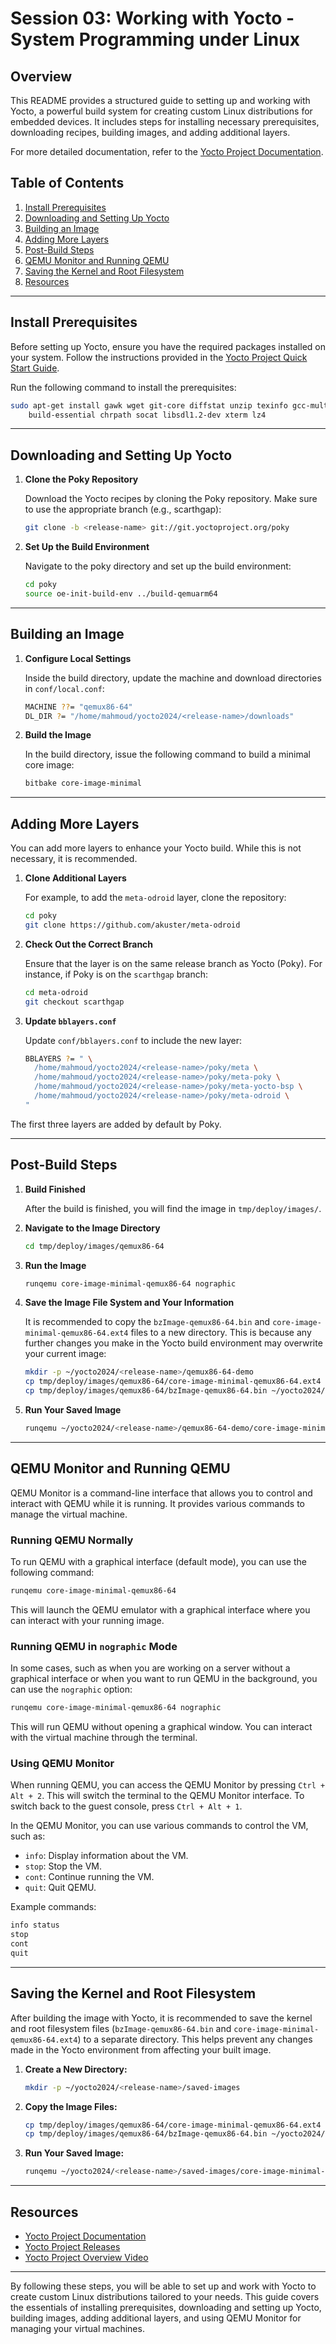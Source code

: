 # Session 03: Working with Yocto - System Programming under Linux

## Overview

This README provides a structured guide to setting up and working with Yocto, a powerful build system for creating custom Linux distributions for embedded devices. It includes steps for installing necessary prerequisites, downloading recipes, building images, and adding additional layers.

For more detailed documentation, refer to the [Yocto Project Documentation](https://docs.yoctoproject.org/index.html).

## Table of Contents

1. [Install Prerequisites](#install-prerequisites)
2. [Downloading and Setting Up Yocto](#downloading-and-setting-up-yocto)
3. [Building an Image](#building-an-image)
4. [Adding More Layers](#adding-more-layers)
5. [Post-Build Steps](#post-build-steps)
6. [QEMU Monitor and Running QEMU](#qemu-monitor-and-running-qemu)
7. [Saving the Kernel and Root Filesystem](#saving-the-kernel-and-root-filesystem)
8. [Resources](#resources)

---

## Install Prerequisites

Before setting up Yocto, ensure you have the required packages installed on your system. Follow the instructions provided in the [Yocto Project Quick Start Guide](https://docs.yoctoproject.org/brief-yoctoprojectqs/index.html).

Run the following command to install the prerequisites:

```sh
sudo apt-get install gawk wget git-core diffstat unzip texinfo gcc-multilib \
    build-essential chrpath socat libsdl1.2-dev xterm lz4
```

---

## Downloading and Setting Up Yocto

1. **Clone the Poky Repository**

   Download the Yocto recipes by cloning the Poky repository. Make sure to use the appropriate branch (e.g., scarthgap):

   ```sh
   git clone -b <release-name> git://git.yoctoproject.org/poky
   ```

2. **Set Up the Build Environment**

   Navigate to the poky directory and set up the build environment:

   ```sh
   cd poky
   source oe-init-build-env ../build-qemuarm64
   ```

---

## Building an Image

1. **Configure Local Settings**

   Inside the build directory, update the machine and download directories in `conf/local.conf`:

   ```sh
   MACHINE ??= "qemux86-64"
   DL_DIR ?= "/home/mahmoud/yocto2024/<release-name>/downloads"
   ```

2. **Build the Image**

   In the build directory, issue the following command to build a minimal core image:

   ```sh
   bitbake core-image-minimal
   ```

---

## Adding More Layers

You can add more layers to enhance your Yocto build. While this is not necessary, it is recommended.

1. **Clone Additional Layers**

   For example, to add the `meta-odroid` layer, clone the repository:

   ```sh
   cd poky
   git clone https://github.com/akuster/meta-odroid
   ```

2. **Check Out the Correct Branch**

   Ensure that the layer is on the same release branch as Yocto (Poky). For instance, if Poky is on the `scarthgap` branch:

   ```sh
   cd meta-odroid
   git checkout scarthgap
   ```

3. **Update `bblayers.conf`**

   Update `conf/bblayers.conf` to include the new layer:

   ```sh
   BBLAYERS ?= " \
     /home/mahmoud/yocto2024/<release-name>/poky/meta \
     /home/mahmoud/yocto2024/<release-name>/poky/meta-poky \
     /home/mahmoud/yocto2024/<release-name>/poky/meta-yocto-bsp \
     /home/mahmoud/yocto2024/<release-name>/poky/meta-odroid \
   "
   ```

The first three layers are added by default by Poky.

---

## Post-Build Steps

1. **Build Finished**

   After the build is finished, you will find the image in `tmp/deploy/images/`.

2. **Navigate to the Image Directory**

   ```sh
   cd tmp/deploy/images/qemux86-64
   ```

3. **Run the Image**

   ```sh
   runqemu core-image-minimal-qemux86-64 nographic
   ```

4. **Save the Image File System and Your Information**

   It is recommended to copy the `bzImage-qemux86-64.bin` and `core-image-minimal-qemux86-64.ext4` files to a new directory. This is because any further changes you make in the Yocto build environment may overwrite your current image:

   ```sh
   mkdir -p ~/yocto2024/<release-name>/qemux86-64-demo
   cp tmp/deploy/images/qemux86-64/core-image-minimal-qemux86-64.ext4 ~/yocto2024/<release-name>/qemux86-64-demo
   cp tmp/deploy/images/qemux86-64/bzImage-qemux86-64.bin ~/yocto2024/<release-name>/qemux86-64-demo 
   ```

5. **Run Your Saved Image**

   ```sh
   runqemu ~/yocto2024/<release-name>/qemux86-64-demo/core-image-minimal-qemux86-64.ext4 ~/yocto2024/<release-name>/qemux86-64-demo/bzImage-qemux86-64.bin nographic
   ```

---

## QEMU Monitor and Running QEMU

QEMU Monitor is a command-line interface that allows you to control and interact with QEMU while it is running. It provides various commands to manage the virtual machine.

### Running QEMU Normally

To run QEMU with a graphical interface (default mode), you can use the following command:

```sh
runqemu core-image-minimal-qemux86-64
```

This will launch the QEMU emulator with a graphical interface where you can interact with your running image.

### Running QEMU in `nographic` Mode

In some cases, such as when you are working on a server without a graphical interface or when you want to run QEMU in the background, you can use the `nographic` option:

```sh
runqemu core-image-minimal-qemux86-64 nographic
```

This will run QEMU without opening a graphical window. You can interact with the virtual machine through the terminal.

### Using QEMU Monitor

When running QEMU, you can access the QEMU Monitor by pressing `Ctrl + Alt + 2`. This will switch the terminal to the QEMU Monitor interface. To switch back to the guest console, press `Ctrl + Alt + 1`.

In the QEMU Monitor, you can use various commands to control the VM, such as:

- `info`: Display information about the VM.
- `stop`: Stop the VM.
- `cont`: Continue running the VM.
- `quit`: Quit QEMU.

Example commands:

```sh
info status
stop
cont
quit
```

---

## Saving the Kernel and Root Filesystem

After building the image with Yocto, it is recommended to save the kernel and root filesystem files (`bzImage-qemux86-64.bin` and `core-image-minimal-qemux86-64.ext4`) to a separate directory. This helps prevent any changes made in the Yocto environment from affecting your built image.

1. **Create a New Directory:**

   ```sh
   mkdir -p ~/yocto2024/<release-name>/saved-images
   ```

2. **Copy the Image Files:**

   ```sh
   cp tmp/deploy/images/qemux86-64/core-image-minimal-qemux86-64.ext4 ~/yocto2024/<release-name>/saved-images
   cp tmp/deploy/images/qemux86-64/bzImage-qemux86-64.bin ~/yocto2024/<release-name>/saved-images
   ```

3. **Run Your Saved Image:**

   ```sh
   runqemu ~/yocto2024/<release-name>/saved-images/core-image-minimal-qemux86-64.ext4 ~/yocto2024/<release-name>/saved-images/bzImage-qemux86-64.bin nographic
   ```

---

## Resources

- [Yocto Project Documentation](https://docs.yoctoproject.org/index.html)
- [Yocto Project Releases](https://wiki.yoctoproject.org/wiki/Releases)
- [Yocto Project Overview Video](https://youtu.be/8M8U1EgnUVw?si=1cH194i2Bgcd8TZJ)

---

By following these steps, you will be able to set up and work with Yocto to create custom Linux distributions tailored to your needs. This guide covers the essentials of installing prerequisites, downloading and setting up Yocto, building images, adding additional layers, and using QEMU Monitor for managing your virtual machines.
